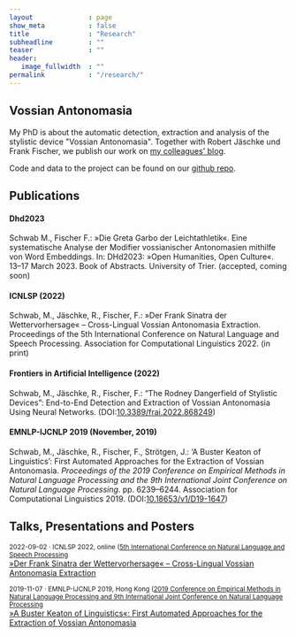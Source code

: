 ```yaml
---
layout              : page
show_meta           : false
title               : "Research"
subheadline         : ""
teaser              : ""
header:
   image_fullwidth  : ""
permalink           : "/research/"
---
```


## Vossian Antonomasia

My PhD is about the automatic detection, extraction and analysis of the stylistic device "Vossian Antonomasia". Together with Robert Jäschke und Frank Fischer, we publish our work on <a href="https://vossanto.weltliteratur.net/">my colleagues' blog</a>.

Code and data to the project can be found on our [github repo](https://github.com/weltliteratur/vossanto).


## Publications


#### Dhd2023
Schwab M., Fischer F.: »Die Greta Garbo der Leichtathletik«. Eine systematische Analyse der Modifier vossianischer Antonomasien mithilfe von Word Embeddings. In: DHd2023: »Open Humanities, Open Culture«. 13–17 March 2023. Book of Abstracts. University of Trier. (accepted, coming soon)

#### ICNLSP (2022)
Schwab, M., Jäschke, R., Fischer, F.: »Der Frank Sinatra der Wettervorhersage« – Cross-Lingual Vossian Antonomasia Extraction. Proceedings of the 5th International Conference on Natural Language and Speech Processing. Association for Computational Linguistics 2022. (in print)

#### Frontiers in Artificial Intelligence (2022)
Schwab, M., Jäschke, R., Fischer, F.: “The Rodney Dangerfield of Stylistic Devices”: End-to-End Detection and Extraction of Vossian Antonomasia Using Neural Networks. (DOI:<a href="https://doi.org/10.3389/frai.2022.868249">10.3389/frai.2022.868249</a>)


#### EMNLP-IJCNLP 2019 (November, 2019)
Schwab, M., Jäschke, R., Fischer, F., Strötgen, J.: ‘A Buster Keaton of Linguistics’: First Automated Approaches for the Extraction of Vossian Antonomasia. <em>Proceedings of the 2019 Conference on Empirical Methods in Natural Language Processing and the 9th International Joint Conference on Natural Language Processing</em>. pp. 6239–6244. Association for Computational Linguistics 2019. (DOI:<a href="https://doi.org/10.18653/v1/D19-1647">10.18653/v1/D19-1647</a>)


## Talks, Presentations and Posters

<small>2022-09-02 · ICNLSP 2022, online ([5th International Conference on Natural Language and Speech Processing](https://www.icnlsp.org/2022welcome/)</small><br />
[»Der Frank Sinatra der Wettervorhersage« – Cross-Lingual Vossian Antonomasia Extraction](https://schwabmi.github.io/presentations/2022-12-17-icnlsp/
)

<small>2019-11-07 · EMNLP-IJCNLP 2019, Hong Kong ([2019 Conference on Empirical Methods in Natural Language Processing and 9th International Joint Conference on Natural Language Processing](https://2019.emnlp.org/)</small><br />
[»A Buster Keaton of Linguistics«: First Automated Approaches for the Extraction of Vossian Antonomasia](https://figshare.com/articles/poster/_A_Buster_Keaton_of_Linguistics_First_Automated_Approaches_for_the_Extraction_of_Vossian_Antonomasia/10069886)



